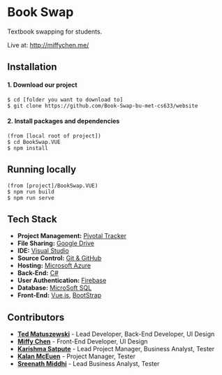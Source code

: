 # Book Swap
Textbook swapping for students.

Live at: http://miffychen.me/
<!--- Check for build status here: https://tedmatuszewski.visualstudio.com/Development/_build? --->


## Installation

#### 1. Download our project
```
$ cd [folder you want to download to]
$ git clone https://github.com/Book-Swap-bu-met-cs633/website
```

#### 2. Install packages and dependencies
```
(from [local root of project])
$ cd BookSwap.VUE
$ npm install
```


## Running locally
```
(from [project]/BookSwap.VUE)
$ npm run build
$ npm run serve
```


## Tech Stack
* **Project Management:** [Pivotal Tracker](https://www.pivotaltracker.com/n/projects/2240239)
* **File Sharing:** [Google Drive](https://drive.google.com/drive/folders/1LS_ZPypdt-xI4lwkDukcfbKRDZ8HhbEE)
* **IDE:** [Visual Studio](https://visualstudio.microsoft.com)
* **Source Control:** [Git & GitHub](https://github.com/Book-Swap-bu-met-cs633/)
* **Hosting:** [Microsoft Azure](https://azure.microsoft.com/en-us/
)
* **Back-End:** [C#](https://docs.microsoft.com/en-us/dotnet/csharp/
)
* **User Authentication:** [Firebase](https://firebase.google.com/
)
* **Database:** [MicroSoft SQL](https://www.microsoft.com/en-us/sql-server/)
* **Front-End:** [Vue.js](https://vuejs.org/), [BootStrap](https://getbootstrap.com/)


## Contributors

* [**Ted Matuszewski**](https://github.com/tmaski45) -
Lead Developer, Back-End Developer, UI Design
* [**Miffy Chen**](https://github.com/miffycs) -
Front-End Developer, UI Design
* [**Karishma Satpute**](https://github.com/ksatpute7) -
Lead Project Manager, Business Analyst, Tester
* [**Kalan McEuen**](https://github.com/kmceuen1) -
Project Manager, Tester
* [**Sreenath Middhi**](https://github.com/smiddhi) -
Lead Business Analyst, Tester


<!--
Notes
cd desktop/github/bookswap/website/BookSwap.VUE
https://tedmatuszewski.visualstudio.com/Development/_build
-->
